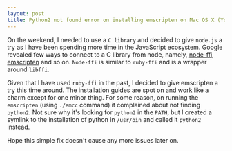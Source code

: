 ```yaml
---
layout: post
title: Python2 not found error on installing emscripten on Mac OS X (Yosemite)
---
```


On the weekend, I needed to use a `C library` and decided to give `node.js` a try as I have been spending more time in the JavaScript ecosystem. Google revealed few ways to connect to a C library from node, namely, [node-ffi](<https://github.com/node-ffi/node-ffi>), [emscripten](<http://kripken.github.io/emscripten-site/docs/getting_started/downloads.html>) and so on. `Node-ffi` is similar to `ruby-ffi` and is a wrapper around `libffi`.

Given that I have used `ruby-ffi` in the past, I decided to give emscripten a try this time around. The installation guides are spot on and work like a charm except for one minor thing. For some reason, on running the `emscripten` (using `./emcc` command) it complained about not finding `python2`. Not sure why it's looking for `python2` in the `PATH`, but I created a symlink to the installation of python in `/usr/bin` and called it `python2` instead.

Hope this simple fix doesn't cause any more issues later on.
